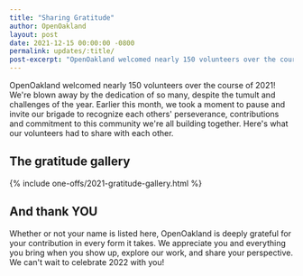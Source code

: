 ```yaml
---
title: "Sharing Gratitude"
author: OpenOakland
layout: post
date: 2021-12-15 00:00:00 -0800
permalink: updates/:title/
post-excerpt: "OpenOakland welcomed nearly 150 volunteers over the course of 2021! We're blown away by the dedication of so many, despite the tumult and challenges of the year. Earlier this month, we took a moment to pause and invite our brigade to recognize each others' perseverance, contributions and commitment to this community we're all building together. Here's what our volunteers had to share with each other..."
---
```


OpenOakland welcomed nearly 150 volunteers over the course of 2021! We're blown away by the dedication of so many, despite the tumult and challenges of the year. Earlier this month, we took a moment to pause and invite our brigade to recognize each others' perseverance, contributions and commitment to this community we're all building together. Here's what our volunteers had to share with each other.

## The gratitude gallery

{% include one-offs/2021-gratitude-gallery.html %}

## And thank YOU

Whether or not your name is listed here, OpenOakland is deeply grateful for your contribution in every form it takes. We appreciate you and everything you bring when you show up, explore our work, and share your perspective. We can't wait to celebrate 2022 with you!
